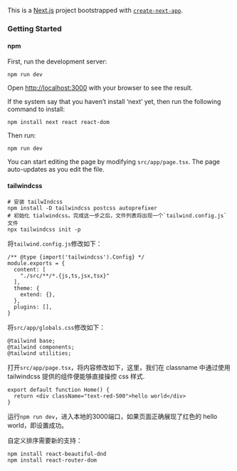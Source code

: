 This is a [Next.js](https://nextjs.org/) project bootstrapped with [`create-next-app`](https://github.com/vercel/next.js/tree/canary/packages/create-next-app).

### Getting Started

#### npm

First, run the development server:

```
npm run dev
```

Open [http://localhost:3000](http://localhost:3000) with your browser to see the result.

If the system say that you haven’t install ‘next’ yet, then run the following command to install:

```
npm install next react react-dom
```

Then run:

```
npm run dev
```

You can start editing the page by modifying `src/app/page.tsx`. The page auto-updates as you edit the file.

#### tailwindcss

```
# 安装 tailwIndcss
npm install -D tailwindcss postcss autoprefixer
# 初始化 tialwindcss。完成这一步之后，文件列表将出现一个`tailwind.config.js`文件
npx tailwindcss init -p
```

将`tailwind.config.js`修改如下：

```
/** @type {import('tailwindcss').Config} */
module.exports = {
  content: [
    "./src/**/*.{js,ts,jsx,tsx}"
  ],
  theme: {
    extend: {},
  },
  plugins: [],
}
```

将`src/app/globals.css`修改如下：

```
@tailwind base;
@tailwind components;
@tailwind utilities;
```

打开`src/app/page.tsx`，将内容修改如下，这里，我们在 classname 中通过使用 tailwindcss 提供的组件便能够直接操控 css 样式.

```
export default function Home() {
  return <div className="text-red-500">hello world</div>
}
```

运行`npm run dev`，进入本地的3000端口，如果页面正确展现了红色的 hello world，即设置成功。

自定义排序需要新的支持：
```
npm install react-beautiful-dnd
npm install react-router-dom
```